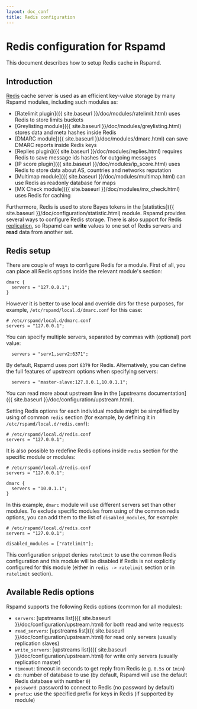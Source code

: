 ```yaml
---
layout: doc_conf
title: Redis configuration
---
```


# Redis configuration for Rspamd

This document describes how to setup Redis cache in Rspamd.

## Introduction

[Redis](http://redis.io) cache server is used as an efficient key-value storage by many Rspamd modules, including such modules as:

* [Ratelimit plugin]({{ site.baseurl }}/doc/modules/ratelimit.html) uses Redis to store limits buckets
* [Greylisting module]({{ site.baseurl }}/doc/modules/greylisting.html) stores data and meta hashes inside Redis
* [DMARC module]({{ site.baseurl }}/doc/modules/dmarc.html) can save DMARC reports inside Redis keys
* [Replies plugin]({{ site.baseurl }}/doc/modules/replies.html) requires Redis to save message ids hashes for outgoing messages
* [IP score plugin]({{ site.baseurl }}/doc/modules/ip_score.html) uses Redis to store data about AS, countries and networks reputation
* [Multimap module]({{ site.baseurl }}/doc/modules/multimap.html) can use Redis as readonly database for maps
* [MX Check module]({{ site.baseurl }}/doc/modules/mx_check.html) uses Redis for caching

Furthermore, Redis is used to store Bayes tokens in the [statistics]({{ site.baseurl }}/doc/configuration/statistic.html) module. Rspamd provides several ways to configure Redis storage. There is also support for Redis [replication](http://redis.io/topics/replication), so Rspamd can **write** values to one set of Redis servers and **read** data from another set.

## Redis setup

There are couple of ways to configure Redis for a module. First of all, you can place all Redis options inside the relevant module's section:

~~~ucl
dmarc {
  servers = "127.0.0.1";
}
~~~

However it is better to use local and override dirs for these purposes, for example, `/etc/rspamd/local.d/dmarc.conf` for this case:

~~~ucl
# /etc/rspamd/local.d/dmarc.conf
servers = "127.0.0.1";
~~~

You can specify multiple servers, separated by commas with (optional) port value:

~~~ucl
  servers = "serv1,serv2:6371";
~~~

By default, Rspamd uses port `6379` for Redis. Alternatively, you can define the full features of upstream options when specifying servers:

~~~ucl
  servers = "master-slave:127.0.0.1,10.0.1.1";
~~~

You can read more about upstream line in the [upstreams documentation]({{ site.baseurl }}/doc/configuration/upstream.html).

Setting Redis options for each individual module might be simplified by using of common `redis` section (for example, by defining it in `/etc/rspamd/local.d/redis.conf`):

~~~ucl
# /etc/rspamd/local.d/redis.conf
servers = "127.0.0.1";
~~~

It is also possible to redefine Redis options inside `redis` section for the specific module or modules:

~~~ucl
# /etc/rspamd/local.d/redis.conf
servers = "127.0.0.1";

dmarc {
  servers = "10.0.1.1";
}
~~~

In this example, `dmarc` module will use different servers set than other modules. To exclude specific modules from using of the common redis options, you can add them to the list of `disabled_modules`, for example:

~~~ucl
# /etc/rspamd/local.d/redis.conf
servers = "127.0.0.1";

disabled_modules = ["ratelimit"];
~~~

This configuration snippet denies `ratelimit` to use the common Redis configuration and this module will be disabled if Redis is not explicitly configured for this module (either in `redis -> ratelimit` section or in `ratelimit` section).

## Available Redis options

Rspamd supports the following Redis options (common for all modules):

* `servers`: [upstreams list]({{ site.baseurl }}/doc/configuration/upstream.html) for both read and write requests
* `read_servers`: [upstreams list]({{ site.baseurl }}/doc/configuration/upstream.html) for read only servers (usually replication slaves)
* `write_servers`: [upstreams list]({{ site.baseurl }}/doc/configuration/upstream.html) for write only servers (usually replication master)
* `timeout`: timeout in seconds to get reply from Redis (e.g. `0.5s` or `1min`)
* `db`: number of database to use (by default, Rspamd will use the default Redis database with number `0`)
* `password`: password to connect to Redis (no password by default)
* `prefix`: use the specified prefix for keys in Redis (if supported by module)
